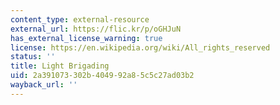 ```yaml
---
content_type: external-resource
external_url: https://flic.kr/p/oGHJuN
has_external_license_warning: true
license: https://en.wikipedia.org/wiki/All_rights_reserved
status: ''
title: Light Brigading
uid: 2a391073-302b-4049-92a8-5c5c27ad03b2
wayback_url: ''
---
```

